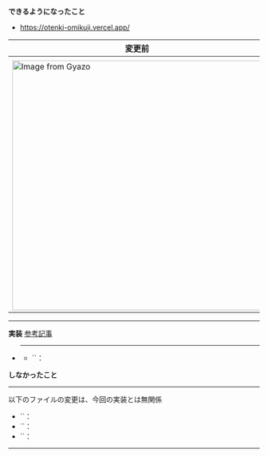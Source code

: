 # 
**できるようになったこと**
- https://otenki-omikuji.vercel.app/

| 変更前 | 変更後 |
|--------|--------|
|  |  |
| <img src=".gif" alt="Image from Gyazo" height="500"/> | <img src=".gif" alt="Image from Gyazo" height="500"/> |
____
**実装**
[参考記事]()
- ****
  - ``：

**しなかったこと**
____
以下のファイルの変更は、今回の実装とは無関係
- ``：
- ``：
- ``：
____